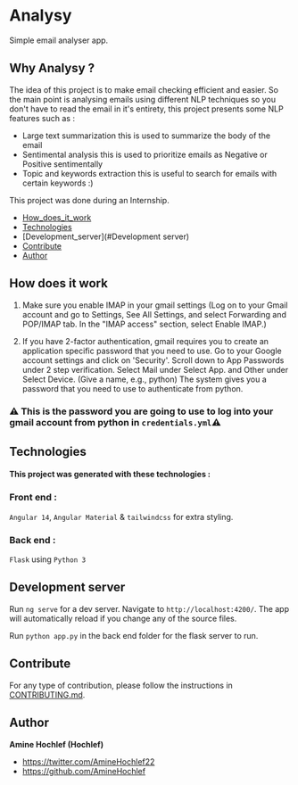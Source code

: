# Analysy

Simple email analyser app.
## Why Analysy ?

The idea of this project is to make email checking efficient and easier. So the main point is analysing emails using different NLP techniques so you don't have to read the email in it's entirety, this project presents some NLP features such as :

- Large text summarization this is used to summarize the body of the email
- Sentimental analysis this is used to prioritize emails as Negative or Positive sentimentally
- Topic and keywords extraction this is useful to search for emails with certain keywords :)

This project was done during an Internship.

- [How_does_it_work](#How_does_it_work)
- [Technologies](#Technologies)
- [Development_server](#Development server)
- [Contribute](#Contribute)
- [Author](#Author)

## How does it work 

1. Make sure you enable IMAP in your gmail settings
(Log on to your Gmail account and go to Settings, See All Settings, and select
 Forwarding and POP/IMAP tab. In the "IMAP access" section, select Enable IMAP.)

2. If you have 2-factor authentication, gmail requires you to create an application
specific password that you need to use. 
Go to your Google account settings and click on 'Security'.
Scroll down to App Passwords under 2 step verification.
Select Mail under Select App. and Other under Select Device. (Give a name, e.g., python)
The system gives you a password that you need to use to authenticate from python.

### ⚠️ This is the password you are going to use to log into your gmail account  from python in `credentials.yml`⚠️

## Technologies

#### This project was generated with these technologies :

### Front end :
`Angular 14`, `Angular Material` & `tailwindcss` for extra styling.
### Back end : 
`Flask` using `Python 3`

## Development server

Run `ng serve` for a dev server. Navigate to `http://localhost:4200/`. The app will automatically reload if you change any of the source files.

Run `python app.py` in the back end folder for the flask server to run.

## Contribute

For any type of contribution, please follow the instructions in [CONTRIBUTING.md](https://github.com/AmineHochlef/Analysy-email-analyser/blob/master/CONTRIBUTING.md).

## Author

**Amine Hochlef (Hochlef)**

- <https://twitter.com/AmineHochlef22>
- <https://github.com/AmineHochlef>